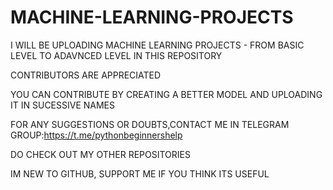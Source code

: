 # MACHINE-LEARNING-PROJECTS

I WILL BE UPLOADING MACHINE LEARNING PROJECTS - FROM BASIC LEVEL TO ADAVNCED LEVEL IN THIS REPOSITORY

CONTRIBUTORS ARE APPRECIATED

YOU CAN CONTRIBUTE BY CREATING A BETTER MODEL AND UPLOADING IT IN SUCESSIVE NAMES

FOR ANY SUGGESTIONS OR DOUBTS,CONTACT ME IN TELEGRAM GROUP:https://t.me/pythonbeginnershelp

DO CHECK OUT MY OTHER REPOSITORIES

IM NEW TO GITHUB, SUPPORT ME IF YOU THINK ITS USEFUL
